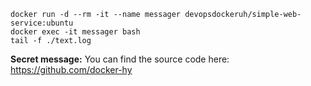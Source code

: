 `docker run -d --rm -it --name messager devopsdockeruh/simple-web-service:ubuntu`  
`docker exec -it messager bash`  
`tail -f ./text.log`  
  
**Secret message:** You can find the source code here: https://github.com/docker-hy
